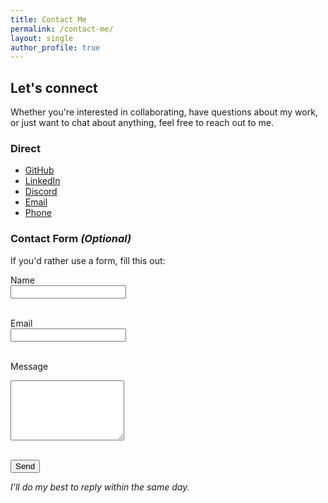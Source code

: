 ```yaml
---
title: Contact Me
permalink: /contact-me/
layout: single
author_profile: true
---
```


## Let's connect
Whether you're interested in collaborating, have questions about my work, or just want to chat about anything, feel free to reach out to me.

### Direct
- [GitHub](https://github.com/James-Brandt)
- [LinkedIn](https://www.linkedin.com/in/jamеs/)
- [Discord](https://discord.gg/fWe5qY5q)
- [Email](mailto:jamesbrandt123@outlook.com)
- [Phone](tel:+61400123456)

### Contact Form *(Optional)*

If you'd rather use a form, fill this out:

<form action="https://formspree.io/f/xdkdkqeb" method="POST">
  <label for="name">Name</label><br>
  <input type="text" name="name" required><br><br>

  <label for="email">Email</label><br>
  <input type="email" name="_replyto" required><br><br>

  <label for="message">Message</label><br>
  <textarea name="message" rows="6" required></textarea><br><br>

  <button type="submit">Send</button>
</form>


*I'll do my best to reply within the same day.*

